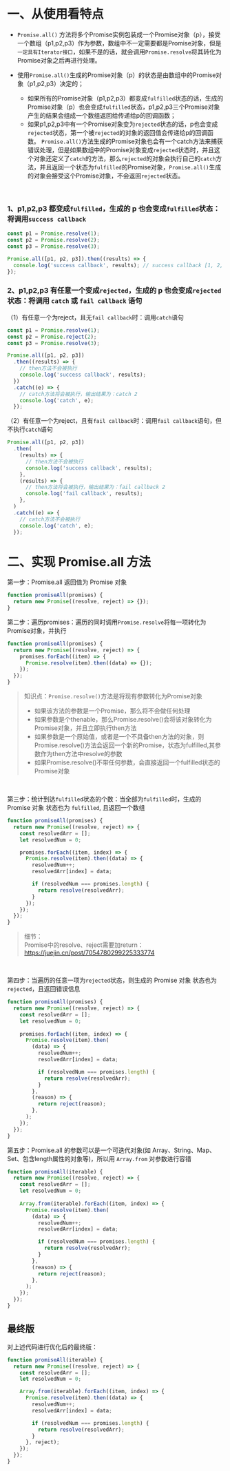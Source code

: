 # 一、从使用看特点

- `Promise.all()` 方法将多个Promise实例包装成一个Promise对象（p），接受一个数组（p1,p2,p3）作为参数，数组中不一定需要都是Promise对象，但是`一定具有Iterator接口`，如果不是的话，就会调用`Promise.resolve`将其转化为Promise对象之后再进行处理。

- 使用`Promise.all()`生成的Promise对象（p）的状态是由数组中的Promise对象（p1,p2,p3）决定的；
  - 如果所有的Promise对象（p1,p2,p3）都变成`fulfilled`状态的话，生成的Promise对象（p）也会变成`fulfilled`状态，p1,p2,p3三个Promise对象产生的结果会组成一个数组返回给传递给p的回调函数；
  - 如果p1,p2,p3中有一个Promise对象变为`rejected`状态的话，p也会变成`rejected`状态，第一个被`rejected`的对象的返回值会传递给p的回调函数。
`Promise.all()`方法生成的Promise对象也会有一个catch方法来捕获错误处理，但是如果数组中的Promise对象变成`rejected`状态时，并且这个对象还定义了`catch`的方法，那么`rejected`的对象会执行自己的`catch`方法，并且返回一个状态为`fulfilled`的Promise对象，`Promise.all()`生成的对象会接受这个Promise对象，不会返回`rejected`状态。

<br>

### 1、p1,p2,p3 都变成`fulfilled`，生成的 p 也会变成`fulfilled`状态：将调用`success callback`

```js
const p1 = Promise.resolve(1);
const p2 = Promise.resolve(2);
const p3 = Promise.resolve(3);

Promise.all([p1, p2, p3]).then((results) => {
  console.log('success callback', results); // success callback [1, 2, 3]
});
```

### 2、p1,p2,p3 有任意一个变成`rejected`，生成的 p 也会变成`rejected`状态：将调用 `catch` 或 `fail callback` 语句

（1）有任意一个为reject，且无`fail callback`时：调用`catch`语句

```js
const p1 = Promise.resolve(1);
const p2 = Promise.reject(2);
const p3 = Promise.resolve(3);

Promise.all([p1, p2, p3])
  .then((results) => {
    // then方法不会被执行
    console.log('success callback', results);
  })
  .catch((e) => {
    // catch方法将会被执行，输出结果为：catch 2
    console.log('catch', e);
  });
```

（2）有任意一个为reject，且有`fail callback`时：调用`fail callback`语句，但不执行`catch`语句
```js
Promise.all([p1, p2, p3])
  .then(
    (results) => {
      // then方法不会被执行
      console.log('success callback', results);
    },
    (results) => {
      // then方法将会被执行，输出结果为：fail callback 2
      console.log('fail callback', results);
    },
  )
  .catch((e) => {
    // catch方法不会被执行
    console.log('catch', e);
  });
```

# 二、实现 Promise.all 方法

第一步：Promise.all 返回值为 Promise 对象
```js
function promiseAll(promises) {
  return new Promise((resolve, reject) => {});
}
```
第二步：遍历promises：遍历的同时调用`Promise.resolve`将每一项转化为Promise对象，并执行

```js
function promiseAll(promises) {
  return new Promise((resolve, reject) => {
    promises.forEach((item) => {
      Promise.resolve(item).then((data) => {});
    });
  });
}
```
>知识点：`Promise.resolve()`方法是将现有参数转化为Promise对象<br>
>- 如果该方法的参数是一个Promise，那么将不会做任何处理<br>
>- 如果参数是个thenable，那么Promise.resolve()会将该对象转化为Promise对象，并且立即执行then方法<br>
>- 如果参数是一个原始值，或者是一个不具备then方法的对象，则Promise.resolve()方法会返回一个新的Promise，状态为fulfilled,其参数作为then方法中resolve的参数<br>
>- 如果Promise.resolve()不带任何参数，会直接返回一个fulfilled状态的Promise对象

<br>

第三步：统计到达`fulfilled`状态的个数：当全部为`fulfilled`时，生成的 Promise 对象 状态也为 `fulfilled`, 且返回一个数组

```js
function promiseAll(promises) {
  return new Promise((resolve, reject) => {
    const resolvedArr = [];
    let resolvedNum = 0;

    promises.forEach((item, index) => {
      Promise.resolve(item).then((data) => {
        resolvedNum++;
        resolvedArr[index] = data;

        if (resolvedNum === promises.length) {
          return resolve(resolvedArr);
        }
      });
    });
  });
}
```
> 细节：<br>
> Promise中的resolve、reject需要加return：https://juejin.cn/post/7054780299225333774

<br>

第四步：当遍历的任意一项为`rejected`状态，则生成的 Promise 对象 状态也为`rejected`，且返回错误信息

```js
function promiseAll(promises) {
  return new Promise((resolve, reject) => {
    const resolvedArr = [];
    let resolvedNum = 0;
  
    promises.forEach((item, index) => {
      Promise.resolve(item).then(
        (data) => {
          resolvedNum++;
          resolvedArr[index] = data;

          if (resolvedNum === promises.length) {
            return resolve(resolvedArr);
          }
        },
        (reason) => {
          return reject(reason);
        },
      );
    });
  });
}
```

第五步：Promise.all 的参数可以是一个可迭代对象(如 Array、String、Map、Set、包含length属性的对象等)，所以用 `Array.from` 对参数进行容错

```js
function promiseAll(iterable) {
  return new Promise((resolve, reject) => {
    const resolvedArr = [];
    let resolvedNum = 0;
  
    Array.from(iterable).forEach((item, index) => {
      Promise.resolve(item).then(
        (data) => {
          resolvedNum++;
          resolvedArr[index] = data;

          if (resolvedNum === promises.length) {
            return resolve(resolvedArr);
          }
        },
        (reason) => {
          return reject(reason);
        },
      );
    });
  });
}
```

##  最终版

对上述代码进行优化后的最终版：

```js
function promiseAll(iterable) {
  return new Promise((resolve, reject) => {
    const resolvedArr = [];
    let resolvedNum = 0;

    Array.from(iterable).forEach((item, index) => {
      Promise.resolve(item).then((data) => {
        resolvedNum++;
        resolvedArr[index] = data;

        if (resolvedNum === promises.length) {
          return resolve(resolvedArr);
        }
      }, reject);
    });
  });
}
```
